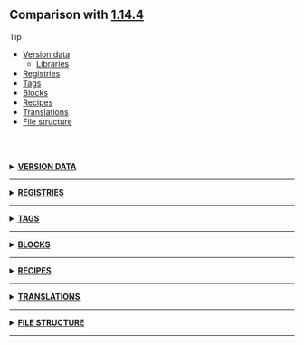 ## Comparison with [1.14.4](https://github.com/PixiGeko/Minecraft-generated-data/tree/1.14.4)

> [!TIP]
> - [Version data](#version-data)
>     - [Libraries](#version-data-libraries)
> - [Registries](#registries)
> - [Tags](#tags)
> - [Blocks](#blocks)
> - [Recipes](#recipes)
> - [Translations](#translations)
> - [File structure](#file-structure)

<br/><br/>
<details><summary><b><ins>VERSION DATA</ins></b><a name="version-data"></a></summary>
<br/>
<table><tr><th></th><th align="left">1.14.4</th><th>19w34a</th></tr><tr><td>World version</td><td><pre>1976</pre></td><td><pre>2200</pre></td></tr><tr><td>Protocol version</td><td><pre>498</pre></td><td><pre>550</pre></td></tr></table>
<h3>Libraries<a name="version-data-libraries"></a></h3>
<details>
<summary>
Versions
</summary>
<table><tr><th></th><th align="left">1.14.4</th><th>19w34a</th></tr><tr><td>org.lwjgl:lwjgl-glfw</td><td><pre>3.2.1</pre></td><td><pre>3.2.2</pre></td></tr><tr><td>org.lwjgl:lwjgl-glfw</td><td><pre>3.2.1</pre></td><td><pre>3.2.2</pre></td></tr><tr><td>org.lwjgl:lwjgl-jemalloc</td><td><pre>3.2.1</pre></td><td><pre>3.2.2</pre></td></tr><tr><td>org.lwjgl:lwjgl-jemalloc</td><td><pre>3.2.1</pre></td><td><pre>3.2.2</pre></td></tr><tr><td>org.lwjgl:lwjgl-openal</td><td><pre>3.2.1</pre></td><td><pre>3.2.2</pre></td></tr><tr><td>org.lwjgl:lwjgl-openal</td><td><pre>3.2.1</pre></td><td><pre>3.2.2</pre></td></tr><tr><td>org.lwjgl:lwjgl-opengl</td><td><pre>3.2.1</pre></td><td><pre>3.2.2</pre></td></tr><tr><td>org.lwjgl:lwjgl-opengl</td><td><pre>3.2.1</pre></td><td><pre>3.2.2</pre></td></tr><tr><td>org.lwjgl:lwjgl-stb</td><td><pre>3.2.1</pre></td><td><pre>3.2.2</pre></td></tr><tr><td>org.lwjgl:lwjgl-stb</td><td><pre>3.2.1</pre></td><td><pre>3.2.2</pre></td></tr><tr><td>org.lwjgl:lwjgl</td><td><pre>3.2.1</pre></td><td><pre>3.2.2</pre></td></tr><tr><td>org.lwjgl:lwjgl</td><td><pre>3.2.1</pre></td><td><pre>3.2.2</pre></td></tr></table>
</details>
</details>
<hr/>
<details><summary><b><ins>REGISTRIES</ins></b><a name="registries"></a></summary>
<br/>
<details>
<summary>
block
</summary>

```diff
+ minecraft:bee_hive
+ minecraft:bee_nest
```

</details>
<details>
<summary>
block_entity_type
</summary>

```diff
+ minecraft:beehive
```

</details>
<details>
<summary>
entity_type
</summary>

```diff
+ minecraft:bee
```

</details>
<details>
<summary>
item
</summary>

```diff
+ minecraft:bee_hive
+ minecraft:bee_nest
+ minecraft:bee_spawn_egg
+ minecraft:honey_bottle
+ minecraft:honeycomb
```

</details>
<details>
<summary>
menu
</summary>

```diff
- minecraft:cartography
+ minecraft:cartography_table
```

</details>
<details>
<summary>
particle_type
</summary>

```diff
+ minecraft:dripping_honey
+ minecraft:falling_honey
+ minecraft:falling_nectar
+ minecraft:landing_honey
```

</details>
<details>
<summary>
point_of_interest_type
</summary>

```diff
+ minecraft:bee_hive
+ minecraft:bee_nest
```

</details>
<details>
<summary>
sound_event
</summary>

```diff
+ minecraft:block.beehive.drip
+ minecraft:block.beehive.enter
+ minecraft:block.beehive.exit
+ minecraft:block.beehive.shear
+ minecraft:block.beehive.work
+ minecraft:entity.bee.death
+ minecraft:entity.bee.hurt
+ minecraft:entity.bee.loop
+ minecraft:entity.bee.loop_aggressive
+ minecraft:entity.bee.pollinate
+ minecraft:entity.bee.sting
+ minecraft:item.honey_bottle.drink
```

</details>
</details>
<hr/>
<details><summary><b><ins>TAGS</ins></b><a name="tags"></a></summary>
<br/>
<details>
<summary>
all_blocks_with_drop.json
</summary>

```diff
+ minecraft:bee_hive
+ minecraft:bee_nest
```

</details>
<details>
<summary>
all_entities_without_drop.json
</summary>

```diff
+ minecraft:bee
```

</details>
<details>
<summary>
all_living_entities_without_drop.json
</summary>

```diff
+ minecraft:bee
```

</details>
<details>
<summary>
universal_tags/block.json
</summary>

```diff
+ minecraft:bee_hive
+ minecraft:bee_nest
```

</details>
<details>
<summary>
universal_tags/block_entity_type.json
</summary>

```diff
+ minecraft:beehive
```

</details>
<details>
<summary>
universal_tags/entity_type.json
</summary>

```diff
+ minecraft:bee
```

</details>
<details>
<summary>
universal_tags/item.json
</summary>

```diff
+ minecraft:bee_hive
+ minecraft:bee_nest
+ minecraft:bee_spawn_egg
+ minecraft:honey_bottle
+ minecraft:honeycomb
```

</details>
<details>
<summary>
universal_tags/menu.json
</summary>

```diff
- minecraft:cartography
+ minecraft:cartography_table
```

</details>
<details>
<summary>
universal_tags/particle_type.json
</summary>

```diff
+ minecraft:dripping_honey
+ minecraft:falling_honey
+ minecraft:falling_nectar
+ minecraft:landing_honey
```

</details>
<details>
<summary>
universal_tags/point_of_interest_type.json
</summary>

```diff
+ minecraft:bee_hive
+ minecraft:bee_nest
```

</details>
<details>
<summary>
universal_tags/sound_event.json
</summary>

```diff
+ minecraft:block.beehive.drip
+ minecraft:block.beehive.enter
+ minecraft:block.beehive.exit
+ minecraft:block.beehive.shear
+ minecraft:block.beehive.work
+ minecraft:entity.bee.death
+ minecraft:entity.bee.hurt
+ minecraft:entity.bee.loop
+ minecraft:entity.bee.loop_aggressive
+ minecraft:entity.bee.pollinate
+ minecraft:entity.bee.sting
+ minecraft:item.honey_bottle.drink
```

</details>
</details>
<hr/>
<details><summary><b><ins>BLOCKS</ins></b><a name="blocks"></a></summary>
<br/>
<details>
<summary>
🗒️ List
</summary>

```diff
+ bee_hive.json
+ bee_nest.json
```

</details>
</details>
<hr/>
<details><summary><b><ins>RECIPES</ins></b><a name="recipes"></a></summary>
<br/>
<details>
<summary>
🗒️ List
</summary>

```diff
+ bee_hive.json
+ sugar_from_honey_bottle.json
+ sugar_from_sugar_cane.json
- sugar.json
```

</details>
</details>
<hr/>
<details><summary><b><ins>TRANSLATIONS</ins></b><a name="translations"></a></summary>
<br/>
<details>
<summary>
Keys
</summary>

```diff
+ block.minecraft.bee_hive: Bee hive
+ block.minecraft.bee_nest: Bee nest
+ death.attack.sting: %1$s was stung to death
+ death.attack.sting.player: %1$s was stung to death by %2$s
+ entity.minecraft.bee: Bee
+ item.minecraft.bee_spawn_egg: Bee Spawn Egg
+ item.minecraft.honey_bottle: Honey Bottle
+ item.minecraft.honeycomb: Honeycomb
+ subtitles.block.beehive.drip: Honey drips
+ subtitles.block.beehive.enter: Bee enters hive
+ subtitles.block.beehive.exit: Bee leaves hive
+ subtitles.block.beehive.shear: Shears scrape
+ subtitles.block.beehive.work: Bees work
+ subtitles.entity.bee.ambient: Bee buzzes
+ subtitles.entity.bee.death: Bee dies
+ subtitles.entity.bee.hurt: Bee hurts
+ subtitles.entity.bee.loop_aggressive: Bee buzzes angrily
+ subtitles.entity.bee.loop: Bee buzzes
+ subtitles.entity.bee.pollinate: Bee buzzes happily
+ subtitles.entity.bee.sting: Bee stings
+ subtitles.item.honey_bottle.drink: Honey gulping
```

</details>
</details>
<hr/>
<details><summary><b><ins>FILE STRUCTURE</ins></b><a name="file-structure"></a></summary>
<br/>
<details>
<summary>
data
</summary>

```diff
+ minecraft/advancements/recipes/decorations/bee_hive.json
+ minecraft/advancements/recipes/misc/sugar_from_honey_bottle.json
+ minecraft/advancements/recipes/misc/sugar_from_sugar_cane.json
- minecraft/advancements/recipes/misc/sugar.json
+ minecraft/loot_tables/blocks/bee_hive.json
+ minecraft/loot_tables/blocks/bee_nest.json
+ minecraft/loot_tables/entities/bee.json
+ minecraft/recipes/bee_hive.json
+ minecraft/recipes/sugar_from_honey_bottle.json
+ minecraft/recipes/sugar_from_sugar_cane.json
- minecraft/recipes/sugar.json
+ minecraft/tags/blocks/bee_growables.json
+ minecraft/tags/blocks/beehives.json
+ minecraft/tags/blocks/crops.json
+ minecraft/tags/blocks/flowers.json
+ minecraft/tags/blocks/tall_flowers.json
+ minecraft/tags/items/flowers.json
+ minecraft/tags/items/tall_flowers.json
```

</details>
<details>
<summary>
assets
</summary>

```diff
+ minecraft/blockstates/bee_hive.json
+ minecraft/blockstates/bee_nest.json
+ minecraft/models/block/bee_hive_honey.json
+ minecraft/models/block/bee_hive.json
+ minecraft/models/block/bee_nest_honey.json
+ minecraft/models/block/bee_nest.json
+ minecraft/models/item/bee_hive.json
+ minecraft/models/item/bee_nest.json
+ minecraft/models/item/bee_spawn_egg.json
+ minecraft/models/item/honey_bottle.json
+ minecraft/models/item/honeycomb.json
+ minecraft/particles/dripping_honey.json
+ minecraft/particles/falling_honey.json
+ minecraft/particles/falling_nectar.json
+ minecraft/particles/landing_honey.json
+ minecraft/textures/block/bee_hive_bottom.png
+ minecraft/textures/block/bee_hive_front_honey.png
+ minecraft/textures/block/bee_hive_front.png
+ minecraft/textures/block/bee_hive_side.png
+ minecraft/textures/block/bee_hive_top.png
+ minecraft/textures/block/bee_nest_bottom.png
+ minecraft/textures/block/bee_nest_front_honey.png
+ minecraft/textures/block/bee_nest_front.png
+ minecraft/textures/block/bee_nest_side.png
+ minecraft/textures/block/bee_nest_top.png
+ minecraft/textures/block/wax_block.png
+ minecraft/textures/entity/bee/bee_angry_nectar.png
+ minecraft/textures/entity/bee/bee_angry.png
+ minecraft/textures/entity/bee/bee_nectar.png
+ minecraft/textures/entity/bee/bee_stinger.png
+ minecraft/textures/entity/bee/bee.png
+ minecraft/textures/item/crystallized_honey.png
+ minecraft/textures/item/honey_bottle.png
+ minecraft/textures/item/honeycomb.png
```

</details>
</details>
<hr/>